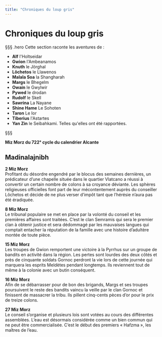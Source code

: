 ```yaml
---
title: "Chroniques du loup gris"
---
```

# Chroniques du loup gris

§§§ .hero
Cette section raconte les aventures de :
- **Alf** l'Holtseidar
- **Gwion** l'Ambeanamos
- **Knuth** le Jörghal
- **Lôchetos** le Llawenos
- **Malala Soa** la Shangharah
- **Margs** le Bhegelm
- **Owain** le Gwylwir
- **Pywed** le drodan
- **Rudolf** le Skell
- **Sawrina** La Nayane
- **Shine Hame** Le Sohoten
- **Taron** Le Ior
- **Tiberius** l'Astartes
- **Yan Zin** le Seibahkami.
Telles qu'elles ont été rapportées.

§§§

**Miz Morz du 722° cycle du calendrier Alcante**  

## Madinalajnibh    
**2 Miz Morz**   
Profitant du désordre engendré par le blocus des semaines dernières, un prédicateur d’une chapelle située dans le quartier Vlatcano a réussi à convertir un certain nombre de colons à sa croyance déviante. Les sphères religieuses officielles font part de leur mécontentement auprès du conseiller Lôchetos et décide de ne plus verser d’impôt tant que l’hérésie n’aura pas été éradiquée.  

**8 Miz Morz**   
Le tribunal populaire se met en place par la volonté du conseil et les premières affaires sont traitées. C’est le clan Semramis qui sera le premier clan à obtenir justice et sera dédommagé par les mauvaises langues qui comptait entacher la réputation de la famille avec une histoire d’adultère montée de toute pièce.  

**15 Miz Morz**  
Les troupes de Gwion remportent une victoire à la Pyrrhus sur un groupe de bandits en activité dans la région. Les pertes sont lourdes des deux côtés et près de cinquante soldats Gornoc perdront la vie lors de cette journée qui marquera les esprits Meldètes pendant longtemps. Ils reviennent tout de même à la colonie avec un butin conséquent.  

**16 Miz Morz**    
Afin de se débarrasser pour de bon des brigands, Margs et ses troupes poursuivent le reste des bandits vaincu la veille par le clan Gornoc et finissent de massacrer la tribu. Ils pillent cinq-cents pèces d’or pour le prix de treize colons.   

**27 Miz Morz**  
Le conseil s’organise et plusieurs lois sont votées au cours des différentes assemblées. L’eau est désormais considérée comme un bien commun qui ne peut être commercialisée. C’est le début des premiers « Hafzma », les maîtres de l’eau.  
